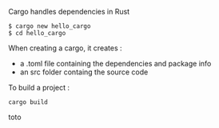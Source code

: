 Cargo handles dependencies in Rust

```
$ cargo new hello_cargo
$ cd hello_cargo
```

When creating a cargo, it creates : 
- a .toml file containing the dependencies and package info
- an src folder containg the source code 

To build a project : 

` cargo build `

toto
